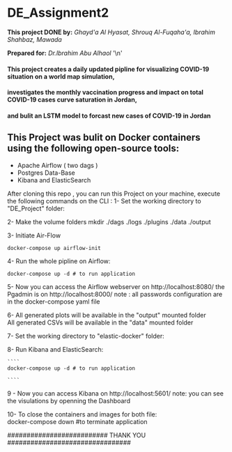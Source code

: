 # DE_Assignment2

**This project DONE by:** 
*Ghayd'a Al Hyasat, Shrouq Al-Fuqaha'a, Ibrahim Shahbaz, Mawada*

**Prepared for:**
*Dr.Ibrahim Abu Alhaol* 
'\n' 

#### This project creates a daily updated pipline for visualizing COVID-19 situation on a world map simulation,
#### investigates the monthly vaccination progress and impact on total COVID-19 cases curve saturation in Jordan,
#### and bulit an LSTM  model to forcast new cases of COVID-19 in Jordan 

## This Project was bulit on Docker containers using the following open-source tools:
* Apache Airflow ( two dags )  
* Postgres Data-Base 
* Kibana and ElasticSearch 

After cloning this repo , you can run this Project on your machine, execute the following commands on the CLI :
1- Set the working directory to "DE_Project" folder: 

2- Make the volume folders 
mkdir ./dags ./logs ./plugins ./data ./output

3- Initiate Air-Flow 

````
docker-compose up airflow-init

````

4- Run the whole pipline on Airflow: 

````
docker-compose up -d # to run application 

````

5- Now you can access the Airflow webserver on http://localhost:8080/ 
                      the Pgadmin is on http://localhost:8000/
    note : all passwords configuration are in the docker-compose yaml file 

6- All generated plots will be available in the "output" mounted folder  
   All generated CSVs will be available in the "data" mounted folder 

7- Set the working directory to "elastic-docker" folder: 

8- Run Kibana and ElasticSearch: 
    
    ````
    docker-compose up -d # to run application 

    ````
9 - Now you can access Kibana on http://localhost:5601/ 
    note: you can see the visulations by openning the Dashboard

10- To close the containers and images for both file:  
docker-compose down #to terminate application

########################## THANK YOU  ################################
